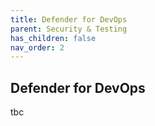 ```yaml
---
title: Defender for DevOps
parent: Security & Testing
has_children: false
nav_order: 2
---
```


## Defender for DevOps

tbc
